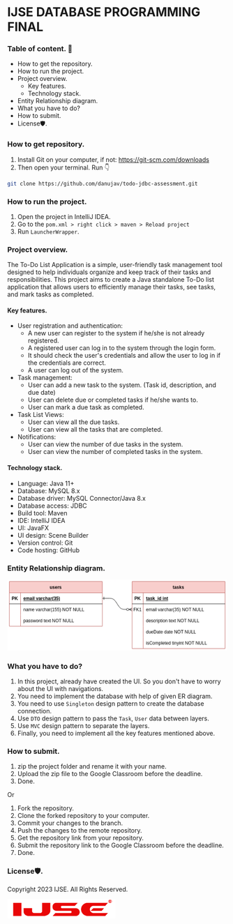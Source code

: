 # IJSE DATABASE PROGRAMMING FINAL

### Table of content. 🚩

- How to get the repository.
- How to run the project.
- Project overview.
  - Key features.
  - Technology stack.
- Entity Relationship diagram.
- What you have to do?
- How to submit.
- License🛡️.

### How to get repository.
1. Install Git on your computer, if not: https://git-scm.com/downloads
2. Then open your terminal. Run 👇

```sh
git clone https://github.com/danujav/todo-jdbc-assessment.git
```

### How to run the project.
1. Open the project in IntelliJ IDEA.
2. Go to the `pom.xml > right click > maven > Reload project`
3. Run `LauncherWrapper`.

### Project overview.
The To-Do List Application is a simple, user-friendly task management tool designed to help individuals organize and keep track of their tasks and responsibilities. This project aims to create a Java standalone To-Do list application that allows users to efficiently manage their tasks, see tasks, and mark tasks as completed.

#### Key features.
- User registration and authentication:
  - A new user can register to the system if he/she is not already registered.
  - A registered user can log in to the system through the login form.
  - It should check the user's credentials and allow the user to log in if the credentials are correct.
  - A user can log out of the system.
- Task management:
  - User can add a new task to the system. (Task id, description, and due date)
  - User can delete due or completed tasks if he/she wants to.
  - User can mark a due task as completed.
- Task List Views:
  - User can view all the due tasks.
  - User can view all the tasks that are completed.
- Notifications:
  - User can view the number of due tasks in the system.
  - User can view the number of completed tasks in the system.

#### Technology stack.
- Language: Java 11+
- Database: MySQL 8.x
- Database driver: MySQL Connector/Java 8.x
- Database access: JDBC
- Build tool: Maven
- IDE: IntelliJ IDEA
- UI: JavaFX
- UI design: Scene Builder
- Version control: Git
- Code hosting: GitHub

### Entity Relationship diagram.

![ERD](todo-er.png)

### What you have to do?
1. In this project, already have created the UI. So you don't have to worry about the UI with navigations.
2. You need to implement the database with help of given ER diagram.
3. You need to use `Singleton` design pattern to create the database connection.
4. Use `DTO` design pattern to pass the `Task`, `User` data between layers.
5. Use `MVC` design pattern to separate the layers.
6. Finally, you need to implement all the key features mentioned above.

### How to submit.
1. zip the project folder and rename it with your name.
2. Upload the zip file to the Google Classroom before the deadline.
3. Done.

Or

1. Fork the repository.
2. Clone the forked repository to your computer.
3. Commit your changes to the branch.
4. Push the changes to the remote repository.
5. Get the repository link from your repository.
6. Submit the repository link to the Google Classroom before the deadline.
7. Done.

### License🛡️. 
Copyright 2023 IJSE. All Rights Reserved.

![ijse.lk](ijse.png)
